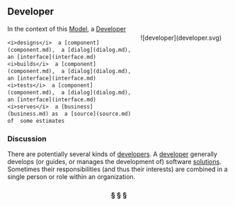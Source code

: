 ## Developer

<div  style="float: right; margin: 20px">
![developer](developer.svg)
</div>

In the context of this [Model](model.md), a [Developer](developer.md)

```
<i>designs</i>  a [component](component.md),  a [dialog](dialog.md),  an [interface](interface.md)
<i>builds</i>  a [component](component.md),  a [dialog](dialog.md),  an [interface](interface.md)
<i>tests</i>  a [component](component.md),  a [dialog](dialog.md),  an [interface](interface.md)
<i>serves</i>  a [business](business.md) as  a [source](source.md) of  some estimates
```

### Discussion

There are potentially several kinds of [developers](developer.md).
A [developer](developer.md) generally develops (or guides, or manages the development of) software [solutions](solution.md).
Sometimes their responsibilities (and thus their interests) are combined in a single person or role within an organization.


<h3 align="center"><b>&sect; &sect; &sect;</b></h3>
